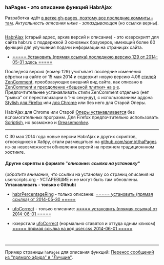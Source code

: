 ### haPages - это описание функций HabrAjax

Разработка идёт [в ветке gh-pages, поэтому все последние коммиты - там](https://github.com/spmbt/haPages/tree/gh-pages). *Актуальность описания ниже - запаздывающая* (но ссылки верны).

---

[HabrAjax](http://userscripts.org:8080/scripts/show/121690) (старый адрес, архив версий и описание) - это юзерскрипт для сайта habr.ru с поддержкой 3 основных браузеров, имеющий более 60 функций для улучшения подачи информации на страницах сайта.

* [===== Установить (прямая ссылка) последнюю версию 129 от 2014-05-31 здесь =====](https://raw.githubusercontent.com/spmbt/haPages/gh-pages/habrajax.user.js)

Последняя версия (номер 129) учитывает последние изменения вёрстки на сайте от 15 мая 2014 и содержит новую версию 4.06 [стилей ZenComment](http://userstyles.org/styles/101697/habr-zencomment-4), преобразующих внешний вид сайта, как описано в [ZenComment и преодоление «бешеной плитки» на χ·е](http://habrahabr.ru/post/223555/). Предпочтительнее устанавливать стили ZenComment отдельно (нет "рывка" от перестилизации в 1-ю секунду), с использованием аддона [Stylish для Firefox](https://addons.mozilla.org/ru/firefox/addon/stylish/) или [для Chrome](https://chrome.google.com/webstore/detail/stylish/fjnbnpbmkenffdnngjfgmeleoegfcffe?hl=ru) или без него для Старой Оперы.

HabrAjax для Chrome или Старой [Оперы устанавливается](http://f-lite.ru/lfp/s015.radikal.ru/i332/1010/ed/7bd2820ccbf6.png/htm) без вспомогательных программ. Для Firefox предпочтительно использовать [Scriptish](https://addons.mozilla.org/ru/firefox/addon/scriptish/versions/?page=1#version-0.1.12), но возможно и [Greasemonkey](https://addons.mozilla.org/ru/firefox/addon/greasemonkey/versions/).

---

С 30 мая 2014 года новые версии HabrAjax и других скриптов, относящихся к Хабру, стали размещаться на [github.com/spmbt/haPages](https://github.com/spmbt/haPages/tree/gh-pages) из-за невозможности обновления версий на прежнем традиционнном хостинге.

#### Другие скрипты в формате "*описание: ссылка на установку*"
(*обратите внимание*, что ссылки на установку со страниц описания на userscripts.org - УСТАРЕВШИЕ и не могут быть там обновлены. **Устанавливать - только с Github**)

* [habrPercentageRing](http://userscripts.org:8080/scripts/show/129371) - только описание: [===== установить (прямая ссылка) от 2014-05-30 =====](https://raw.githubusercontent.com/spmbt/haPages/gh-pages/habrpercentagering@githubcomspmbt.user.js)
* [ufoCorrect](http://userscripts.org:8080/scripts/show/397762) - только описание: [===== установить (прямая ссылка) от 2014-06-01 =====](https://raw.githubusercontent.com/spmbt/haPages/gh-pages/ufocorrect.user.js)

* юзерстили [ufoCorrect](http://userstyles.org/styles/98513/ufocorrect) (нормально ставятся и оттуда одним кликом) [===== прямая ссылка на код user.css 2014-06-01 =====](https://raw.githubusercontent.com/spmbt/haPages/gh-pages/ufocorrect.user.css)

<br>

---

Пример страницы `haPages` для описания функций: [Перенос сообщений из "прямого эфира" в "Лучшие"](http://spmbt.github.io/haPages/sidebarLive2Dailybest.htm).

